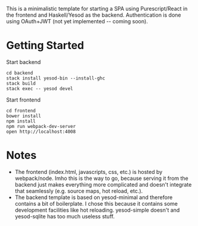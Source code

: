 This is a minimalistic template for starting a SPA using Purescript/React in the frontend and Haskell/Yesod as the backend. 
Authentication is done using OAuth+JWT (not yet implemented -- coming soon).

# Getting Started

Start backend
```
cd backend
stack install yesod-bin --install-ghc
stack build
stack exec -- yesod devel
```

Start frontend
```
cd frontend
bower install
npm install
npm run webpack-dev-server
open http://localhost:4008
```

# Notes

* The frontend (index.html, javascripts, css, etc.) is hosted by webpack/node. Imho this is the way to go, because serving it from the backend just makes everything more complicated and doesn't integrate that seamlessly (e.g. source maps, hot reload, etc.).
* The backend template is based on yesod-minimal and therefore contains a bit of boilerplate. I chose this because it contains some development facilities like hot reloading. yesod-simple doesn't and yesod-sqlite has too much useless stuff.  


